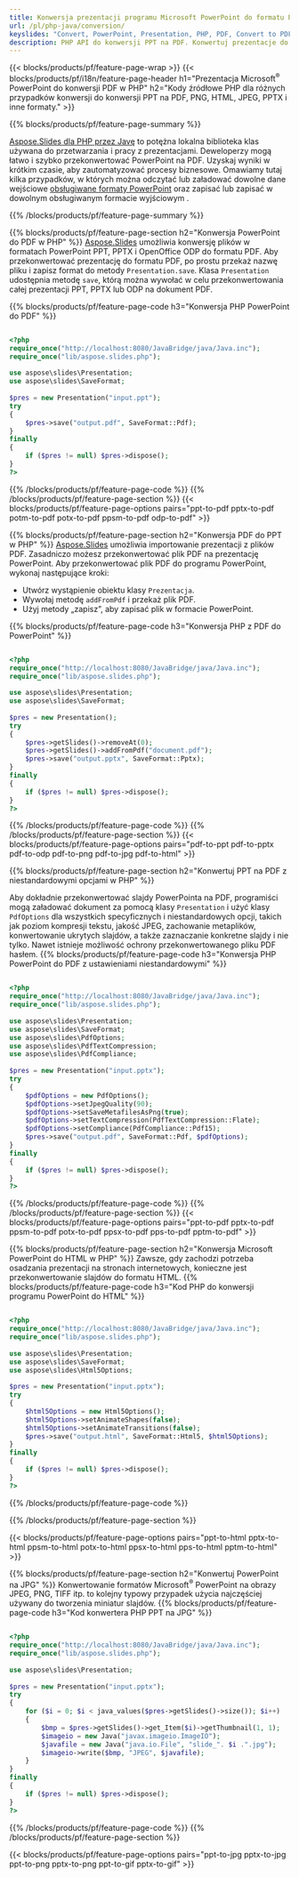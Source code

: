 ```yaml
---
title: Konwersja prezentacji programu Microsoft PowerPoint do formatu PDF w PHP
url: /pl/php-java/conversion/
keyslides: "Convert, PowerPoint, Presentation, PHP, PDF, Convert to PDF, PPT to PDF"
description: PHP API do konwersji PPT na PDF. Konwertuj prezentacje do JPG, PNG i innych formatów w PHP.
---
```


{{< blocks/products/pf/feature-page-wrap >}}
{{< blocks/products/pf/i18n/feature-page-header h1="Prezentacja Microsoft<sup>®</sup> PowerPoint do konwersji PDF w PHP" h2="Kody źródłowe PHP dla różnych przypadków konwersji do konwersji PPT na PDF, PNG, HTML, JPEG, PPTX i inne formaty." >}}

{{% blocks/products/pf/feature-page-summary %}}

[Aspose.Slides dla PHP przez Javę](https://products.aspose.com/slides/pl/php-java/) to potężna lokalna biblioteka klas używana do przetwarzania i pracy z prezentacjami. Deweloperzy mogą łatwo i szybko przekonwertować PowerPoint na PDF. Uzyskaj wyniki w krótkim czasie, aby zautomatyzować procesy biznesowe. Omawiamy tutaj kilka przypadków, w których można odczytać lub załadować dowolne dane wejściowe [obsługiwane formaty PowerPoint](https://docs.aspose.com/slides/php-java/supported-file-formats/) oraz zapisać lub zapisać w dowolnym obsługiwanym formacie wyjściowym . 

{{% /blocks/products/pf/feature-page-summary  %}}

{{% blocks/products/pf/feature-page-section  h2="Konwersja PowerPoint do PDF w PHP" %}}
[Aspose.Slides](https://products.aspose.com/slides/pl/php-java/) umożliwia konwersję plików w formatach PowerPoint PPT, PPTX i OpenOffice ODP do formatu PDF. Aby przekonwertować prezentację do formatu PDF, po prostu przekaż nazwę pliku i zapisz format do metody `Presentation.save`. Klasa `Presentation` udostępnia metodę `save`, którą można wywołać w celu przekonwertowania całej prezentacji PPT, PPTX lub ODP na dokument PDF.

{{% blocks/products/pf/feature-page-code h3="Konwersja PHP PowerPoint do PDF" %}}

```php

<?php
require_once("http://localhost:8080/JavaBridge/java/Java.inc");
require_once("lib/aspose.slides.php");
 
use aspose\slides\Presentation;
use aspose\slides\SaveFormat;
 
$pres = new Presentation("input.ppt");
try
{
    $pres->save("output.pdf", SaveFormat::Pdf); 
}
finally
{
    if ($pres != null) $pres->dispose();
}
?>
```
{{% /blocks/products/pf/feature-page-code  %}}
{{% /blocks/products/pf/feature-page-section %}}
{{< blocks/products/pf/feature-page-options pairs="ppt-to-pdf pptx-to-pdf potm-to-pdf potx-to-pdf ppsm-to-pdf odp-to-pdf" >}}

{{% blocks/products/pf/feature-page-section  h2="Konwersja PDF do PPT w PHP" %}}
[Aspose.Slides](https://products.aspose.com/slides/pl/php-java/) umożliwia importowanie prezentacji z plików PDF. Zasadniczo możesz przekonwertować plik PDF na prezentację PowerPoint. Aby przekonwertować plik PDF do programu PowerPoint, wykonaj następujące kroki:
- Utwórz wystąpienie obiektu klasy `Prezentacja`.
- Wywołaj metodę `addFromPdf` i przekaż plik PDF.
- Użyj metody „zapisz”, aby zapisać plik w formacie PowerPoint.

{{% blocks/products/pf/feature-page-code h3="Konwersja PHP z PDF do PowerPoint" %}}

```php

<?php
require_once("http://localhost:8080/JavaBridge/java/Java.inc");
require_once("lib/aspose.slides.php");
 
use aspose\slides\Presentation;
use aspose\slides\SaveFormat;
 
$pres = new Presentation();
try
{
    $pres->getSlides()->removeAt(0);
    $pres->getSlides()->addFromPdf("document.pdf");
    $pres->save("output.pptx", SaveFormat::Pptx); 
}
finally
{
    if ($pres != null) $pres->dispose();
}
?>
```
{{% /blocks/products/pf/feature-page-code  %}}
{{% /blocks/products/pf/feature-page-section %}}
{{< blocks/products/pf/feature-page-options pairs="pdf-to-ppt pdf-to-pptx pdf-to-odp pdf-to-png pdf-to-jpg pdf-to-html" >}}


{{% blocks/products/pf/feature-page-section  h2="Konwertuj PPT na PDF z niestandardowymi opcjami w PHP" %}}

Aby dokładnie przekonwertować slajdy PowerPointa na PDF, programiści mogą załadować dokument za pomocą klasy `Presentation` i użyć klasy `PdfOptions` dla wszystkich specyficznych i niestandardowych opcji, takich jak poziom kompresji tekstu, jakość JPEG, zachowanie metaplików, konwertowanie ukrytych slajdów, a także zaznaczanie konkretne slajdy i nie tylko. Nawet istnieje możliwość ochrony przekonwertowanego pliku PDF hasłem.
{{% blocks/products/pf/feature-page-code h3="Konwersja PHP PowerPoint do PDF z ustawieniami niestandardowymi" %}}

```php

<?php
require_once("http://localhost:8080/JavaBridge/java/Java.inc");
require_once("lib/aspose.slides.php");
 
use aspose\slides\Presentation;
use aspose\slides\SaveFormat;
use aspose\slides\PdfOptions;
use aspose\slides\PdfTextCompression;
use aspose\slides\PdfCompliance;
 
$pres = new Presentation("input.pptx");
try
{
    $pdfOptions = new PdfOptions();
    $pdfOptions->setJpegQuality(90);
    $pdfOptions->setSaveMetafilesAsPng(true);
    $pdfOptions->setTextCompression(PdfTextCompression::Flate);
    $pdfOptions->setCompliance(PdfCompliance::Pdf15);
    $pres->save("output.pdf", SaveFormat::Pdf, $pdfOptions);
}
finally
{
    if ($pres != null) $pres->dispose();
}
?>
```
{{% /blocks/products/pf/feature-page-code  %}}
{{% /blocks/products/pf/feature-page-section %}}
{{< blocks/products/pf/feature-page-options pairs="ppt-to-pdf pptx-to-pdf ppsm-to-pdf potx-to-pdf ppsx-to-pdf pps-to-pdf pptm-to-pdf" >}}


{{% blocks/products/pf/feature-page-section  h2="Konwersja Microsoft PowerPoint do HTML w PHP" %}}
Zawsze, gdy zachodzi potrzeba osadzania prezentacji na stronach internetowych, konieczne jest przekonwertowanie slajdów do formatu HTML. 
{{% blocks/products/pf/feature-page-code h3="Kod PHP do konwersji programu PowerPoint do HTML" %}}

```php

<?php
require_once("http://localhost:8080/JavaBridge/java/Java.inc");
require_once("lib/aspose.slides.php");
 
use aspose\slides\Presentation;
use aspose\slides\SaveFormat;
use aspose\slides\Html5Options;
 
$pres = new Presentation("input.pptx");
try
{
    $html5Options = new Html5Options();
    $html5Options->setAnimateShapes(false);
    $html5Options->setAnimateTransitions(false);
    $pres->save("output.html", SaveFormat::Html5, $html5Options);
}
finally
{
    if ($pres != null) $pres->dispose();
}
?>
```
{{% /blocks/products/pf/feature-page-code %}}

{{% /blocks/products/pf/feature-page-section %}}

{{< blocks/products/pf/feature-page-options pairs="ppt-to-html pptx-to-html ppsm-to-html potx-to-html ppsx-to-html pps-to-html pptm-to-html" >}}

{{% blocks/products/pf/feature-page-section  h2="Konwertuj PowerPoint na JPG" %}}
Konwertowanie formatów Microsoft<sup>®</sup> PowerPoint na obrazy JPEG, PNG, TIFF itp. to kolejny typowy przypadek użycia najczęściej używany do tworzenia miniatur slajdów. 
{{% blocks/products/pf/feature-page-code h3="Kod konwertera PHP PPT na JPG" %}}
```php

<?php
require_once("http://localhost:8080/JavaBridge/java/Java.inc");
require_once("lib/aspose.slides.php");
 
use aspose\slides\Presentation;
 
$pres = new Presentation("input.pptx");
try
{
    for ($i = 0; $i < java_values($pres->getSlides()->size()); $i++)
    {
        $bmp = $pres->getSlides()->get_Item($i)->getThumbnail(1, 1);
        $imageio = new Java("javax.imageio.ImageIO");
        $javafile = new Java("java.io.File", "slide_". $i .".jpg");
        $imageio->write($bmp, "JPEG", $javafile);
    }
}
finally
{
    if ($pres != null) $pres->dispose();
}
?>  
```
{{% /blocks/products/pf/feature-page-code %}}
{{% /blocks/products/pf/feature-page-section %}}

{{< blocks/products/pf/feature-page-options pairs="ppt-to-jpg pptx-to-jpg ppt-to-png pptx-to-png ppt-to-gif pptx-to-gif" >}}